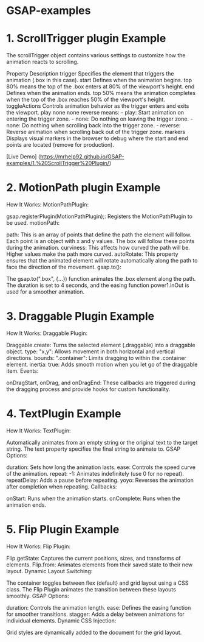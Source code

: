 # GSAP-examples

# 1. ScrollTrigger plugin Example

The scrollTrigger object contains various settings to customize how the animation reacts to scrolling.

Property	        Description
trigger	            Specifies the element that triggers the animation (.box in this case).
start	            Defines when the animation begins. top 80% means the top of the .box enters at 80% of the viewport's height.
end	                Defines when the animation ends. top 50% means the animation completes when the top of the .box reaches 50% of the viewport's height.
toggleActions	    Controls animation behavior as the trigger enters and exits the viewport. play none none reverse means:
                    - play: Start animation on entering the trigger zone.
                    - none: Do nothing on leaving the trigger zone.
                    - none: Do nothing when scrolling back into the trigger zone.
                    - reverse: Reverse animation when scrolling back out of the trigger zone.
markers	            Displays visual markers in the browser to debug where the start and end points are located (remove for production).

[Live Demo] (https://mrhelp92.github.io/GSAP-examples/1.%20ScrollTrigger%20Plugin/)

# 2. MotionPath plugin Example
How It Works:
MotionPathPlugin:

gsap.registerPlugin(MotionPathPlugin);: Registers the MotionPathPlugin to be used.
motionPath:

path: This is an array of points that define the path the element will follow. Each point is an object with x and y values. The box will follow these points during the animation.
curviness: This affects how curved the path will be. Higher values make the path more curved.
autoRotate: This property ensures that the animated element will rotate automatically along the path to face the direction of the movement.
gsap.to():

The gsap.to(".box", {...}) function animates the .box element along the path. The duration is set to 4 seconds, and the easing function power1.inOut is used for a smoother animation.

# 3. Draggable Plugin Example
How It Works:
Draggable Plugin:

Draggable.create: Turns the selected element (.draggable) into a draggable object.
type: "x,y": Allows movement in both horizontal and vertical directions.
bounds: ".container": Limits dragging to within the .container element.
inertia: true: Adds smooth motion when you let go of the draggable item.
Events:

onDragStart, onDrag, and onDragEnd: These callbacks are triggered during the dragging process and provide hooks for custom functionality.

# 4. TextPlugin Example
How It Works:
TextPlugin:

Automatically animates from an empty string or the original text to the target string.
The text property specifies the final string to animate to.
GSAP Options:

duration: Sets how long the animation lasts.
ease: Controls the speed curve of the animation.
repeat: -1: Animates indefinitely (use 0 for no repeat).
repeatDelay: Adds a pause before repeating.
yoyo: Reverses the animation after completion when repeating.
Callbacks:

onStart: Runs when the animation starts.
onComplete: Runs when the animation ends.

# 5. Flip Plugin Example
How It Works:
Flip Plugin:

Flip.getState: Captures the current positions, sizes, and transforms of elements.
Flip.from: Animates elements from their saved state to their new layout.
Dynamic Layout Switching:

The container toggles between flex (default) and grid layout using a CSS class.
The Flip Plugin animates the transition between these layouts smoothly.
GSAP Options:

duration: Controls the animation length.
ease: Defines the easing function for smoother transitions.
stagger: Adds a delay between animations for individual elements.
Dynamic CSS Injection:

Grid styles are dynamically added to the document for the grid layout.